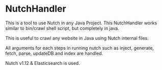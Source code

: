 # NutchHandler

This is a tool to use Nutch in any Java Project.
This NutchHandler works similar to bin/crawl shell script, but completely in java.

This is useful to crawl any website in Java using Nutch internal files.

All arguments for each steps in running nutch such as inject, generate, fetch, parse, updateDB and index are handled.

Nutch v1.12 & Elasticsearch is used.
